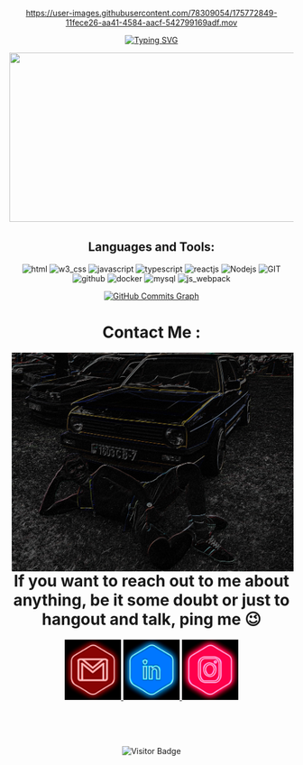 <div align="center">

https://user-images.githubusercontent.com/78309054/175772849-11fece26-aa41-4584-aacf-542799169adf.mov

[![Typing SVG](https://readme-typing-svg.herokuapp.com?font=Grechen+Fuemen&size=50&color=05D9E8&duration=7000&center=true&vCenter=true&multiline=true&width=900&height=150&lines=HI,+I'm+Roman+Zhur;Welcome+To+My+GitHub+Profile)](https://git.io/typing-svg)

<img width="700" height="300" src="assets/img/retrowave.gif"/>

<h2>Languages and Tools:</h2>

<p align="center">
      <img src="https://www.vectorlogo.zone/logos/w3_html5/w3_html5-icon.svg" alt="html" width="60" height="60"/>
      <img src="https://www.vectorlogo.zone/logos/w3_css/w3_css-icon.svg" alt="w3_css" width="60" height="60"/>
      <img src="https://www.vectorlogo.zone/logos/javascript/javascript-icon.svg" alt="javascript" width="60" height="60"/>
      <img src="https://www.vectorlogo.zone/logos/typescriptlang/typescriptlang-icon.svg" alt="typescript" width="60" height="60"/>
      <img src="https://www.vectorlogo.zone/logos/reactjs/reactjs-icon.svg" alt="reactjs" width="60" height="60"/>
      <img src="https://www.vectorlogo.zone/logos/nodejs/nodejs-icon.svg" alt="Nodejs" width="60" height="60"/>
      <img src="https://www.vectorlogo.zone/logos/git-scm/git-scm-icon.svg" alt="GIT" width="60" height="60"/> 
      <img src="https://www.vectorlogo.zone/logos/github/github-icon.svg" alt="github" width="60" height="60"/>
      <img src="https://www.vectorlogo.zone/logos/docker/docker-official.svg" alt="docker" width="60" height="60"/>
      <img src="https://www.vectorlogo.zone/logos/mysql/mysql-icon.svg" alt="mysql" width="60" height="60"/>
      <img src="https://www.vectorlogo.zone/logos/js_webpack/js_webpack-icon.svg" alt="js_webpack" width="60" height="60"/>
</p>

<a href="http://www.github.com/RomeZhur"><img src="https://activity-graph.herokuapp.com/graph?username=RomeZhur&bg_color=0d1117&color=05d9e8&line=05d9e8&point=ff2a6d&area_color=d1f7ff&area=true&hide_border=true&custom_title=Rome`s%20commits%20graph" alt="GitHub Commits Graph" /></a>

# Contact Me :
 
<img hight="300" width="500" align="right" src="assets/img/awesome.jpg" alt="awesome">

# If you want to reach out to me about anything, be it some doubt or just to hangout and talk, ping me 😉

<a href="mailto:roman.edyardovich@gmail.com">
 <img hight="100" width="100" src="assets/icons/Gmail.gif" alt="Gmail"/>
</a>

<a href="https://www.linkedin.com/in/romanzhur/">
  <img hight="100" width="100" src="assets/icons/LinkedIn.gif" alt="Linkedin"/>
</a>

<a href="https://www.instagram.com/roman.edyardovich/">
  <img hight="100" width="100" src="assets/icons/Instagram.gif" alt="Instagram"/>
</a>
 </p>
</br>
</br>
</br>


![Visitor Badge](https://visitor-badge.laobi.icu/badge?page_id=RomeZhur.RomeZhur)
</div>



